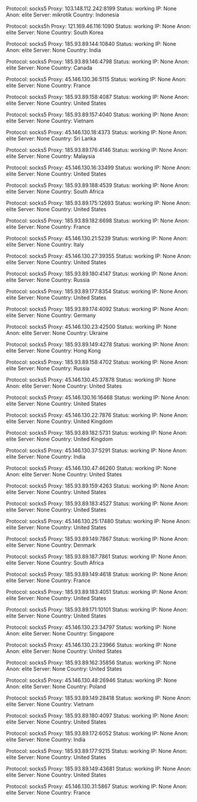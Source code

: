 Protocol: socks5
Proxy: 103.148.112.242:8199
Status: working
IP: None
Anon: elite
Server: mikrotik
Country: Indonesia

Protocol: socks5h
Proxy: 121.169.46.116:1090
Status: working
IP: None
Anon: elite
Server: None
Country: South Korea

Protocol: socks5
Proxy: 185.93.89.144:10840
Status: working
IP: None
Anon: elite
Server: None
Country: India

Protocol: socks5
Proxy: 185.93.89.146:4798
Status: working
IP: None
Anon: elite
Server: None
Country: Canada

Protocol: socks5
Proxy: 45.146.130.36:5115
Status: working
IP: None
Anon: elite
Server: None
Country: France

Protocol: socks5
Proxy: 185.93.89.158:4087
Status: working
IP: None
Anon: elite
Server: None
Country: United States

Protocol: socks5
Proxy: 185.93.89.157:4040
Status: working
IP: None
Anon: elite
Server: None
Country: Vietnam

Protocol: socks5
Proxy: 45.146.130.18:4373
Status: working
IP: None
Anon: elite
Server: None
Country: Sri Lanka

Protocol: socks5
Proxy: 185.93.89.176:4146
Status: working
IP: None
Anon: elite
Server: None
Country: Malaysia

Protocol: socks5
Proxy: 45.146.130.16:33499
Status: working
IP: None
Anon: elite
Server: None
Country: United States

Protocol: socks5
Proxy: 185.93.89.188:4539
Status: working
IP: None
Anon: elite
Server: None
Country: South Africa

Protocol: socks5
Proxy: 185.93.89.175:12693
Status: working
IP: None
Anon: elite
Server: None
Country: United States

Protocol: socks5
Proxy: 185.93.89.182:6698
Status: working
IP: None
Anon: elite
Server: None
Country: France

Protocol: socks5
Proxy: 45.146.130.21:5239
Status: working
IP: None
Anon: elite
Server: None
Country: Italy

Protocol: socks5
Proxy: 45.146.130.27:39355
Status: working
IP: None
Anon: elite
Server: None
Country: United States

Protocol: socks5
Proxy: 185.93.89.180:4147
Status: working
IP: None
Anon: elite
Server: None
Country: Russia

Protocol: socks5
Proxy: 185.93.89.177:8354
Status: working
IP: None
Anon: elite
Server: None
Country: United States

Protocol: socks5
Proxy: 185.93.89.174:4092
Status: working
IP: None
Anon: elite
Server: None
Country: Germany

Protocol: socks5
Proxy: 45.146.130.23:42500
Status: working
IP: None
Anon: elite
Server: None
Country: Ukraine

Protocol: socks5
Proxy: 185.93.89.149:4278
Status: working
IP: None
Anon: elite
Server: None
Country: Hong Kong

Protocol: socks5
Proxy: 185.93.89.158:4702
Status: working
IP: None
Anon: elite
Server: None
Country: Russia

Protocol: socks5
Proxy: 45.146.130.45:37878
Status: working
IP: None
Anon: elite
Server: None
Country: United States

Protocol: socks5
Proxy: 45.146.130.16:16468
Status: working
IP: None
Anon: elite
Server: None
Country: United States

Protocol: socks5
Proxy: 45.146.130.22:7876
Status: working
IP: None
Anon: elite
Server: None
Country: United Kingdom

Protocol: socks5
Proxy: 185.93.89.182:5731
Status: working
IP: None
Anon: elite
Server: None
Country: United Kingdom

Protocol: socks5
Proxy: 45.146.130.37:5291
Status: working
IP: None
Anon: elite
Server: None
Country: India

Protocol: socks5
Proxy: 45.146.130.47:46260
Status: working
IP: None
Anon: elite
Server: None
Country: United States

Protocol: socks5
Proxy: 185.93.89.159:4263
Status: working
IP: None
Anon: elite
Server: None
Country: United States

Protocol: socks5
Proxy: 185.93.89.183:4527
Status: working
IP: None
Anon: elite
Server: None
Country: United States

Protocol: socks5
Proxy: 45.146.130.25:17480
Status: working
IP: None
Anon: elite
Server: None
Country: United States

Protocol: socks5
Proxy: 185.93.89.149:7867
Status: working
IP: None
Anon: elite
Server: None
Country: Denmark

Protocol: socks5
Proxy: 185.93.89.187:7861
Status: working
IP: None
Anon: elite
Server: None
Country: South Africa

Protocol: socks5
Proxy: 185.93.89.149:4618
Status: working
IP: None
Anon: elite
Server: None
Country: France

Protocol: socks5
Proxy: 185.93.89.183:4051
Status: working
IP: None
Anon: elite
Server: None
Country: United States

Protocol: socks5
Proxy: 185.93.89.171:10101
Status: working
IP: None
Anon: elite
Server: None
Country: United States

Protocol: socks5
Proxy: 45.146.130.23:34797
Status: working
IP: None
Anon: elite
Server: None
Country: Singapore

Protocol: socks5
Proxy: 45.146.130.23:23966
Status: working
IP: None
Anon: elite
Server: None
Country: United States

Protocol: socks5
Proxy: 185.93.89.162:35856
Status: working
IP: None
Anon: elite
Server: None
Country: United States

Protocol: socks5
Proxy: 45.146.130.48:26946
Status: working
IP: None
Anon: elite
Server: None
Country: Poland

Protocol: socks5
Proxy: 185.93.89.149:28418
Status: working
IP: None
Anon: elite
Server: None
Country: Vietnam

Protocol: socks5
Proxy: 185.93.89.180:4097
Status: working
IP: None
Anon: elite
Server: None
Country: United States

Protocol: socks5
Proxy: 185.93.89.172:6052
Status: working
IP: None
Anon: elite
Server: None
Country: India

Protocol: socks5
Proxy: 185.93.89.177:9215
Status: working
IP: None
Anon: elite
Server: None
Country: United States

Protocol: socks5
Proxy: 185.93.89.149:43681
Status: working
IP: None
Anon: elite
Server: None
Country: United States

Protocol: socks5
Proxy: 45.146.130.31:5867
Status: working
IP: None
Anon: elite
Server: None
Country: France

